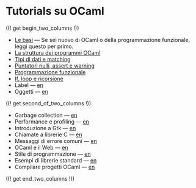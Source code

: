 <!-- ((! set title Tutorials su OCaml !)) ((! set learn !)) -->
<!-- {{! input template/macros.mpp !}} -->

# Tutorials su OCaml

((! get begin_two_columns !))

* [Le basi](basics.it.html) — Se sei nuovo di OCaml o della
  programmazione funzionale, leggi questo per primo.
* [La struttura dei programmi OCaml](structure_of_ocaml_programs.it.html)
* [Tipi di dati e matching](data_types_and_matching.it.html)
* [Puntatori nulli, assert e warning](null_pointers_asserts_and_warnings.it.html)
* [Programmazione funzionale](functional_programming.it.html)
* [If, loop e ricorsione](if_statements_loops_and_recursion.it.html)
* Label — [en](labels.html)
* Oggetti — [en](objects.html)

((! get second_of_two_columns !))

* Garbage collection — [en](garbage_collection.html)
* Performance e profiling — [en](performance_and_profiling.html)
* Introduzione a Gtk — [en](introduction_to_gtk.html)
* Chiamate a librerie C — [en](calling_c_libraries.html)
* Messaggi di errore comuni — [en](common_error_messages.html)
* OCaml e il Web — [en](ocaml_and_the_web.html)
* Stile di programmazione — [en](guidelines.html)
* Esempi di librerie standard — [en](standard_library_examples.html)
* Compilare progetti OCaml — [en](compiling_ocaml_projects.html)

((! get end_two_columns !))
